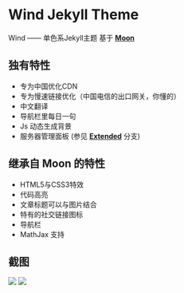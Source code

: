 # Wind Jekyll Theme

Wind —— 单色系Jekyll主题 基于 **[Moon](https://taylantatli.github.io/Moon)**

## 独有特性
* 专为中国优化CDN
* 专为慢速链接优化（中国电信的出口网关，你懂的）
* 中文翻译
* 导航栏里每日一句
* Js 动态生成背景
* 服务器管理面板
    (参见 **[Extended](https://github.com/ImCopas/Wind/tree/extended)** 分支)

## 继承自 Moon 的特性
* HTML5与CSS3特效
* 代码高亮
* 文章标题可以与图片结合
* 特有的社交链接图标
* 导航栏
* MathJax 支持

## 截图
![](https://github.com/ImCopas/Assets/blob/master/Screenshot-2017-11-11%20Home.png?raw=true)
![](https://github.com/ImCopas/Assets/blob/master/Screenshot-2017-11-11%20%E5%85%B3%E4%BA%8E%E6%88%91%20About%20me.png?raw=true)
